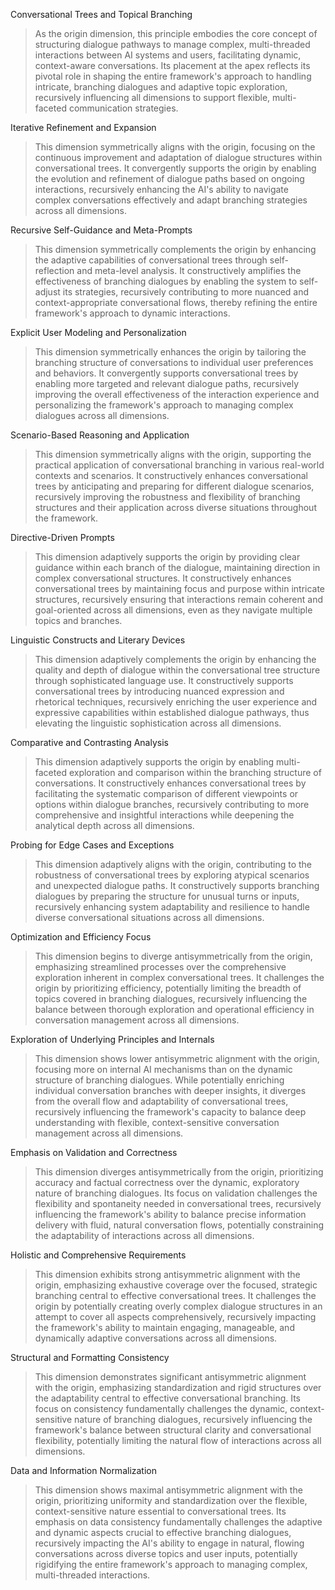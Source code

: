 Conversational Trees and Topical Branching

> As the origin dimension, this principle embodies the core concept of structuring dialogue pathways to manage complex, multi-threaded interactions between AI systems and users, facilitating dynamic, context-aware conversations. Its placement at the apex reflects its pivotal role in shaping the entire framework's approach to handling intricate, branching dialogues and adaptive topic exploration, recursively influencing all dimensions to support flexible, multi-faceted communication strategies.

Iterative Refinement and Expansion

> This dimension symmetrically aligns with the origin, focusing on the continuous improvement and adaptation of dialogue structures within conversational trees. It convergently supports the origin by enabling the evolution and refinement of dialogue paths based on ongoing interactions, recursively enhancing the AI's ability to navigate complex conversations effectively and adapt branching strategies across all dimensions.

Recursive Self-Guidance and Meta-Prompts

> This dimension symmetrically complements the origin by enhancing the adaptive capabilities of conversational trees through self-reflection and meta-level analysis. It constructively amplifies the effectiveness of branching dialogues by enabling the system to self-adjust its strategies, recursively contributing to more nuanced and context-appropriate conversational flows, thereby refining the entire framework's approach to dynamic interactions.

Explicit User Modeling and Personalization

> This dimension symmetrically enhances the origin by tailoring the branching structure of conversations to individual user preferences and behaviors. It convergently supports conversational trees by enabling more targeted and relevant dialogue paths, recursively improving the overall effectiveness of the interaction experience and personalizing the framework's approach to managing complex dialogues across all dimensions.

Scenario-Based Reasoning and Application

> This dimension symmetrically aligns with the origin, supporting the practical application of conversational branching in various real-world contexts and scenarios. It constructively enhances conversational trees by anticipating and preparing for different dialogue scenarios, recursively improving the robustness and flexibility of branching structures and their application across diverse situations throughout the framework.

Directive-Driven Prompts

> This dimension adaptively supports the origin by providing clear guidance within each branch of the dialogue, maintaining direction in complex conversational structures. It constructively enhances conversational trees by maintaining focus and purpose within intricate structures, recursively ensuring that interactions remain coherent and goal-oriented across all dimensions, even as they navigate multiple topics and branches.

Linguistic Constructs and Literary Devices

> This dimension adaptively complements the origin by enhancing the quality and depth of dialogue within the conversational tree structure through sophisticated language use. It constructively supports conversational trees by introducing nuanced expression and rhetorical techniques, recursively enriching the user experience and expressive capabilities within established dialogue pathways, thus elevating the linguistic sophistication across all dimensions.

Comparative and Contrasting Analysis

> This dimension adaptively supports the origin by enabling multi-faceted exploration and comparison within the branching structure of conversations. It constructively enhances conversational trees by facilitating the systematic comparison of different viewpoints or options within dialogue branches, recursively contributing to more comprehensive and insightful interactions while deepening the analytical depth across all dimensions.

Probing for Edge Cases and Exceptions

> This dimension adaptively aligns with the origin, contributing to the robustness of conversational trees by exploring atypical scenarios and unexpected dialogue paths. It constructively supports branching dialogues by preparing the structure for unusual turns or inputs, recursively enhancing system adaptability and resilience to handle diverse conversational situations across all dimensions.

Optimization and Efficiency Focus

> This dimension begins to diverge antisymmetrically from the origin, emphasizing streamlined processes over the comprehensive exploration inherent in complex conversational trees. It challenges the origin by prioritizing efficiency, potentially limiting the breadth of topics covered in branching dialogues, recursively influencing the balance between thorough exploration and operational efficiency in conversation management across all dimensions.

Exploration of Underlying Principles and Internals

> This dimension shows lower antisymmetric alignment with the origin, focusing more on internal AI mechanisms than on the dynamic structure of branching dialogues. While potentially enriching individual conversation branches with deeper insights, it diverges from the overall flow and adaptability of conversational trees, recursively influencing the framework's capacity to balance deep understanding with flexible, context-sensitive conversation management across all dimensions.

Emphasis on Validation and Correctness

> This dimension diverges antisymmetrically from the origin, prioritizing accuracy and factual correctness over the dynamic, exploratory nature of branching dialogues. Its focus on validation challenges the flexibility and spontaneity needed in conversational trees, recursively influencing the framework's ability to balance precise information delivery with fluid, natural conversation flows, potentially constraining the adaptability of interactions across all dimensions.

Holistic and Comprehensive Requirements

> This dimension exhibits strong antisymmetric alignment with the origin, emphasizing exhaustive coverage over the focused, strategic branching central to effective conversational trees. It challenges the origin by potentially creating overly complex dialogue structures in an attempt to cover all aspects comprehensively, recursively impacting the framework's ability to maintain engaging, manageable, and dynamically adaptive conversations across all dimensions.

Structural and Formatting Consistency

> This dimension demonstrates significant antisymmetric alignment with the origin, emphasizing standardization and rigid structures over the adaptability central to effective conversational branching. Its focus on consistency fundamentally challenges the dynamic, context-sensitive nature of branching dialogues, recursively influencing the framework's balance between structural clarity and conversational flexibility, potentially limiting the natural flow of interactions across all dimensions.

Data and Information Normalization

> This dimension shows maximal antisymmetric alignment with the origin, prioritizing uniformity and standardization over the flexible, context-sensitive nature essential to conversational trees. Its emphasis on data consistency fundamentally challenges the adaptive and dynamic aspects crucial to effective branching dialogues, recursively impacting the AI's ability to engage in natural, flowing conversations across diverse topics and user inputs, potentially rigidifying the entire framework's approach to managing complex, multi-threaded interactions.
